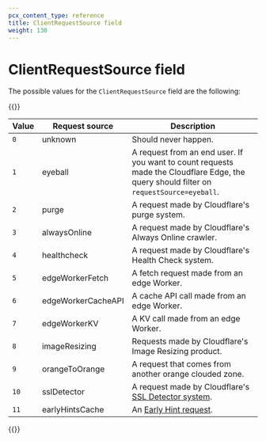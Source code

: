 ```yaml
---
pcx_content_type: reference
title: ClientRequestSource field
weight: 130
---
```


# ClientRequestSource field

The possible values for the `ClientRequestSource` field are the following:

{{<table-wrap>}}

| Value | Request source     | Description                                                                                                                             |
| ----- | ------------------ | --------------------------------------------------------------------------------------------------------------------------------------- |
| `0`   | unknown            | Should never happen.                                                                                                                    |
| `1`   | eyeball            | A request from an end user. If you want to count requests made the Cloudflare Edge, the query should filter on `requestSource=eyeball`. |
| `2`   | purge              | A request made by Cloudflare's purge system.                                                                                            |
| `3`   | alwaysOnline       | A request made by Cloudflare's Always Online crawler.                                                                                   |
| `4`   | healthcheck        | A request made by Cloudflare's Health Check system.                                                                                     |
| `5`   | edgeWorkerFetch    | A fetch request made from an edge Worker.                                                                                               |
| `6`   | edgeWorkerCacheAPI | A cache API call made from an edge Worker.                                                                                              |
| `7`   | edgeWorkerKV       | A KV call made from an edge Worker.                                                                                                     |
| `8`   | imageResizing      | Requests made by Cloudflare's Image Resizing product.                                                                                   |
| `9`   | orangeToOrange     | A request that comes from another orange clouded zone.                                                                                  |
| `10`  | sslDetector        | A request made by Cloudflare's [SSL Detector system](https://blog.cloudflare.com/ssl-tls-recommender/).                                 |
| `11`  | earlyHintsCache    | An [Early Hint request](https://blog.cloudflare.com/early-hints/).                                                                      |

{{</table-wrap>}}
